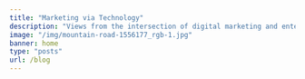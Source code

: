 ```yaml
---
title: "Marketing via Technology"
description: "Views from the intersection of digital marketing and enterprise technology"
image: "/img/mountain-road-1556177_rgb-1.jpg"
banner: home
type: "posts"
url: /blog
---
```

